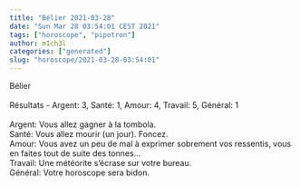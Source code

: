 ```yaml
---
title: "Bélier 2021-03-28"
date: "Sun Mar 28 03:54:01 CEST 2021"
tags: ["horoscope", "pipotron"]
author: m1ch3l
categories: ["generated"]
slug: "horoscope/2021-03-28-03:54:01"
---
```


Bélier<br>
<br>
Résultats - Argent: 3, Santé: 1, Amour: 4, Travail: 5, Général: 1<br>
<br>
Argent:  Vous allez gagner à la tombola. <br>
Santé:   Vous allez mourir (un jour). Foncez.<br>
Amour:   Vous avez un peu de mal à exprimer sobrement vos ressentis, vous en faites tout de suite des tonnes... <br>
Travail: Une météorite s’écrase sur votre bureau. <br>
Général: Votre horoscope sera bidon.<br>
